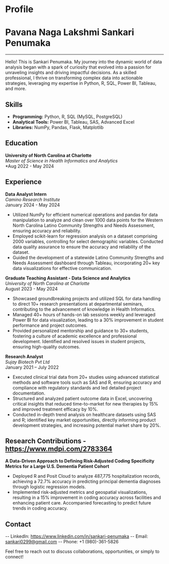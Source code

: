 # Profile
# Pavana Naga Lakshmi Sankari Penumaka
---
Hello! This is Sankari Penumaka. My journey into the dynamic world of data analysis began with a spark of curiosity that evolved into a passion for unraveling insights and driving impactful decisions. As a skilled professional, I thrive on transforming complex data into actionable strategies, leveraging my expertise in Python, R, SQL, Power BI, Tableau, and more. 

## Skills

- **Programming:** Python, R, SQL (MySQL, PostgreSQL)
- **Analytical Tools:** Power BI, Tableau, SAS, Advanced Excel
- **Libraries:** NumPy, Pandas, Flask, Matplotlib

## Education

**University of North Carolina at Charlotte**  
*Master of Science in Health Informatics and Analytics*  
*Aug 2022 - May 2024
 
## Experience

**Data Analyst Intern**  
*Camino Research Institute*  
January 2024 - May 2024  

- Utilized NumPy for efficient numerical operations and pandas for data manipulation to analyze and clean over 1000 data points for the Western North Carolina Latino Community Strengths and Needs Assessment, ensuring accuracy and reliability.
- Employed scikit-learn for regression analysis on a dataset comprising 2000 variables, controlling for select demographic variables. Conducted data quality assurance to ensure the accuracy and reliability of the dataset.
- Guided the development of a statewide Latino Community Strengths and Needs Assessment dashboard through Tableau, incorporating 20+ key data visualizations for effective communication.

**Graduate Teaching Assistant - Data Science and Analytics**  
*University of North Carolina at Charlotte*  
August 2023 - May 2024  

- Showcased groundbreaking projects and utilized SQL for data handling to direct 10+ research presentations at departmental seminars, contributing to the advancement of knowledge in Health Informatics.
- Managed 40+ hours of hands-on lab sessions weekly and leveraged Power BI for data visualization, leading to a 30% improvement in student performance and project outcomes.
- Provided personalized mentorship and guidance to 30+ students, fostering a culture of academic excellence and professional development. Identified and resolved issues in student projects, ensuring high-quality outcomes.

**Research Analyst**  
*Sujay Biotech Pvt Ltd*  
January 2021 – July 2022  

- Executed clinical trial data from 20+ studies using advanced statistical methods and software tools such as SAS and R, ensuring accuracy and compliance with regulatory standards and led detailed project documentation.
- Structured and analyzed patient outcome data in Excel, uncovering critical insights that reduced time-to-market for new therapies by 15% and improved treatment efficacy by 10%.
- Conducted in-depth trend analysis on healthcare datasets using SAS and R; identified key market opportunities, directly informing product development strategies, and increasing potential market share by 20%.

## Research Contributions - https://www.mdpi.com/2783364 

**A Data-Driven Approach to Defining Risk-Adjusted Coding Specificity Metrics for a Large U.S. Dementia Patient Cohort**  

- Deployed R and Posit Cloud to analyze 487,775 hospitalization records, achieving a 72.7% accuracy in predicting principal dementia diagnoses through logistic regression models.
- Implemented risk-adjusted metrics and geospatial visualizations, resulting in a 15% improvement in coding accuracy across facilities and enhancing patient care. Accompanied forecasting to predict future trends in coding accuracy.

## Contact
-- LinkedIn: https://www.linkedin.com/in/sankari-penumaka
-- Email: sankari0299@gmail.com
-- Phone: +1 (980)-361-5826

Feel free to reach out to discuss collaborations, opportunities, or simply to connect!
